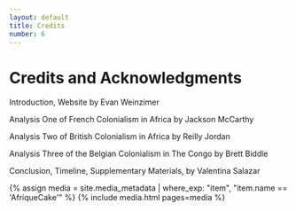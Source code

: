 ```yaml
---
layout: default
title: Credits
number: 6
---
```


# Credits and Acknowledgments

Introduction, Website by Evan Weinzimer

Analysis One of French Colonialism in Africa by Jackson McCarthy

Analysis Two of British Colonialism in Africa by Reilly Jordan

Analysis Three of the Belgian Colonialism in The Congo by Brett Biddle 

Conclusion, Timeline, Supplementary Materials, by Valentina Salazar

{% assign media = site.media_metadata | where_exp: "item", "item.name == 'AfriqueCake'" %}
{% include media.html pages=media %}
